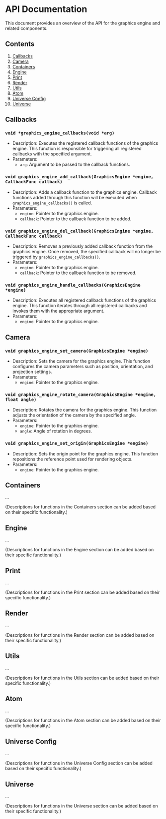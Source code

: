 # API Documentation

This document provides an overview of the API for the graphics engine and related components.

## Contents

1. [Callbacks](#callbacks)
2. [Camera](#camera)
3. [Containers](#containers)
4. [Engine](#engine)
5. [Print](#print)
6. [Render](#render)
7. [Utils](#utils)
8. [Atom](#atom)
9. [Universe Config](#universe-config)
10. [Universe](#universe)

## Callbacks <a name="callbacks"></a>

### `void *graphics_engine_callbacks(void *arg)`
- Description: Executes the registered callback functions of the graphics engine. This function is responsible for triggering all registered callbacks with the specified argument.
- Parameters:
  - `arg`: Argument to be passed to the callback functions.

### `void graphics_engine_add_callback(GraphicsEngine *engine, CallbackFunc callback)`
- Description: Adds a callback function to the graphics engine. Callback functions added through this function will be executed when `graphics_engine_callbacks()` is called.
- Parameters:
  - `engine`: Pointer to the graphics engine.
  - `callback`: Pointer to the callback function to be added.

### `void graphics_engine_del_callback(GraphicsEngine *engine, CallbackFunc callback)`
- Description: Removes a previously added callback function from the graphics engine. Once removed, the specified callback will no longer be triggered by `graphics_engine_callbacks()`.
- Parameters:
  - `engine`: Pointer to the graphics engine.
  - `callback`: Pointer to the callback function to be removed.

### `void graphics_engine_handle_callbacks(GraphicsEngine *engine)`
- Description: Executes all registered callback functions of the graphics engine. This function iterates through all registered callbacks and invokes them with the appropriate argument.
- Parameters:
  - `engine`: Pointer to the graphics engine.

## Camera <a name="camera"></a>

### `void graphics_engine_set_camera(GraphicsEngine *engine)`
- Description: Sets the camera for the graphics engine. This function configures the camera parameters such as position, orientation, and projection settings.
- Parameters:
  - `engine`: Pointer to the graphics engine.

### `void graphics_engine_rotate_camera(GraphicsEngine *engine, float angle)`
- Description: Rotates the camera for the graphics engine. This function adjusts the orientation of the camera by the specified angle.
- Parameters:
  - `engine`: Pointer to the graphics engine.
  - `angle`: Angle of rotation in degrees.

### `void graphics_engine_set_origin(GraphicsEngine *engine)`
- Description: Sets the origin point for the graphics engine. This function repositions the reference point used for rendering objects.
- Parameters:
  - `engine`: Pointer to the graphics engine.

## Containers <a name="containers"></a>

...

(Descriptions for functions in the Containers section can be added based on their specific functionality.)

## Engine <a name="engine"></a>

...

(Descriptions for functions in the Engine section can be added based on their specific functionality.)

## Print <a name="print"></a>

...

(Descriptions for functions in the Print section can be added based on their specific functionality.)

## Render <a name="render"></a>

...

(Descriptions for functions in the Render section can be added based on their specific functionality.)

## Utils <a name="utils"></a>

...

(Descriptions for functions in the Utils section can be added based on their specific functionality.)

## Atom <a name="atom"></a>

...

(Descriptions for functions in the Atom section can be added based on their specific functionality.)

## Universe Config <a name="universe-config"></a>

...

(Descriptions for functions in the Universe Config section can be added based on their specific functionality.)

## Universe <a name="universe"></a>

...

(Descriptions for functions in the Universe section can be added based on their specific functionality.)
